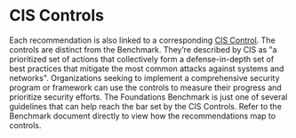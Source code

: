 # CIS Controls

Each recommendation is also linked to a corresponding [CIS Control](https://www.cisecurity.org/controls/). The
controls are distinct from the Benchmark. They’re described by CIS as "a prioritized set of actions that collectively
form a defense-in-depth set of best practices that mitigate the most common attacks against systems and networks".
Organizations seeking to implement a comprehensive security program or framework can use the controls to measure their
progress and prioritize security efforts. The Foundations Benchmark is just one of several guidelines that can help
reach the bar set by the CIS Controls. Refer to the Benchmark document directly to view how the recommendations map to
controls.



<!-- ##DOCS-SOURCER-START
{"sourcePlugin":"Service Catalog Reference","hash":"d6b3d968b10f1ec3bb38783db063ab93"}
##DOCS-SOURCER-END -->
